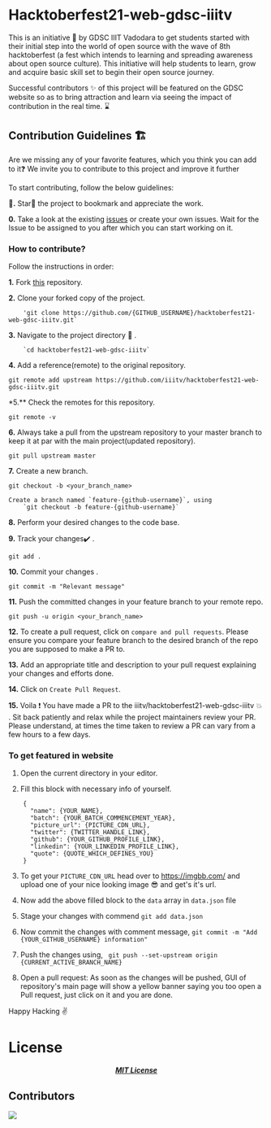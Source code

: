# Hacktoberfest21-web-gdsc-iiitv
This is an initiative 🤟 by GDSC IIIT Vadodara to get students started with their initial step into the world of open source with the wave of 8th hacktoberfest (a fest which intends to learning and spreading awareness about open source culture). This initiative will help students to learn, grow and acquire basic skill set to begin their open source journey.

Successful contributors ✨ of this project will be featured on the GDSC website so as to bring attraction and learn via seeing the impact of contribution in the real time. ⌛

## Contribution Guidelines 🏗

Are we missing any of your favorite features, which you think you can add to it❓ We invite you to contribute to this project and improve it further

To start contributing, follow the below guidelines:

**🌟.** Star🌟 the project to bookmark and appreciate the work.

**0.** Take a look at the existing [issues](https://github.com/iiitv/hacktoberfest21-web-gdsc-iiitv/issues) or create your own issues. Wait for the Issue to be assigned to you after which you can start working on it.

### How to contribute?

Follow the instructions in order:

**1.** Fork [this](https://github.com/iiitv/hacktoberfest21-web-gdsc-iiitv) repository.

**2.** Clone your forked copy of the project.
```
    'git clone https://github.com/{GITHUB_USERNAME}/hacktoberfest21-web-gdsc-iiitv.git`
```
**3.** Navigate to the project directory :file_folder: .

```
    `cd hacktoberfest21-web-gdsc-iiitv`
```

**4.** Add a reference(remote) to the original repository.

```
git remote add upstream https://github.com/iiitv/hacktoberfest21-web-gdsc-iiitv.git

```

\*5.\*\* Check the remotes for this repository.

```
git remote -v
```

**6.** Always take a pull from the upstream repository to your master branch to keep it at par with the main project(updated repository).

```
git pull upstream master
```

**7.** Create a new branch.

```
git checkout -b <your_branch_name>

Create a branch named `feature-{github-username}`, using
    `git checkout -b feature-{github-username}`

```

**8.** Perform your desired changes to the code base.


**9.** Track your changes:heavy_check_mark: .

```
git add .
```

**10.** Commit your changes .

```
git commit -m "Relevant message"
```

**11.** Push the committed changes in your feature branch to your remote repo.

```
git push -u origin <your_branch_name>

```

**12.** To create a pull request, click on `compare and pull requests`. Please ensure you compare your feature branch to the desired branch of the repo you are supposed to make a PR to.

**13.** Add an appropriate title and description to your pull request explaining your changes and efforts done.

**14.** Click on `Create Pull Request`.

**15.** Voila :exclamation: You have made a PR to the iiitv/hacktoberfest21-web-gdsc-iiitv :boom: . Sit back patiently and relax while the project maintainers review your PR. Please understand, at times the time taken to review a PR can vary from a few hours to a few days.


### To get featured in website
1. Open the current directory in your editor.

2. Fill this block with necessary info of yourself.

```
    {
      "name": {YOUR_NAME},
      "batch": {YOUR_BATCH_COMMENCEMENT_YEAR},
      "picture_url": {PICTURE_CDN_URL},
      "twitter": {TWITTER_HANDLE_LINK},
      "github": {YOUR_GITHUB_PROFILE_LINK},
      "linkedin": {YOUR_LINKEDIN_PROFILE_LINK},
      "quote": {QUOTE_WHICH_DEFINES_YOU}
    }
```
3. To get your `PICTURE_CDN_URL` head over to https://imgbb.com/ and upload one of your nice looking image 😎 and get's it's url. 

4. Now add the above filled block to the `data` array in `data.json` file
   
5. Stage your changes with commend `git add data.json`

6. Now commit the changes with comment message,
    `git commit -m "Add {YOUR_GITHUB_USERNAME} information"`

7. Push the changes using,
    ` git push --set-upstream origin {CURRENT_ACTIVE_BRANCH_NAME}`

8. Open a pull request: As soon as the changes will be pushed, GUI of repository's main page will show a yellow banner saying you too open a Pull request, just click on it and you are done.

Happy Hacking ✌️


# License

<p align="center">
<a href="">

<h5 align="center"><b>MIT License</b></a>  
  
## Contributors
<a href="https://github.com/iiitv/hacktoberfest21-web-gdsc-iiitv/graphs/contributors">
  <img src="https://contrib.rocks/image?repo=iiitv/hacktoberfest21-web-gdsc-iiitv" />
</a>
